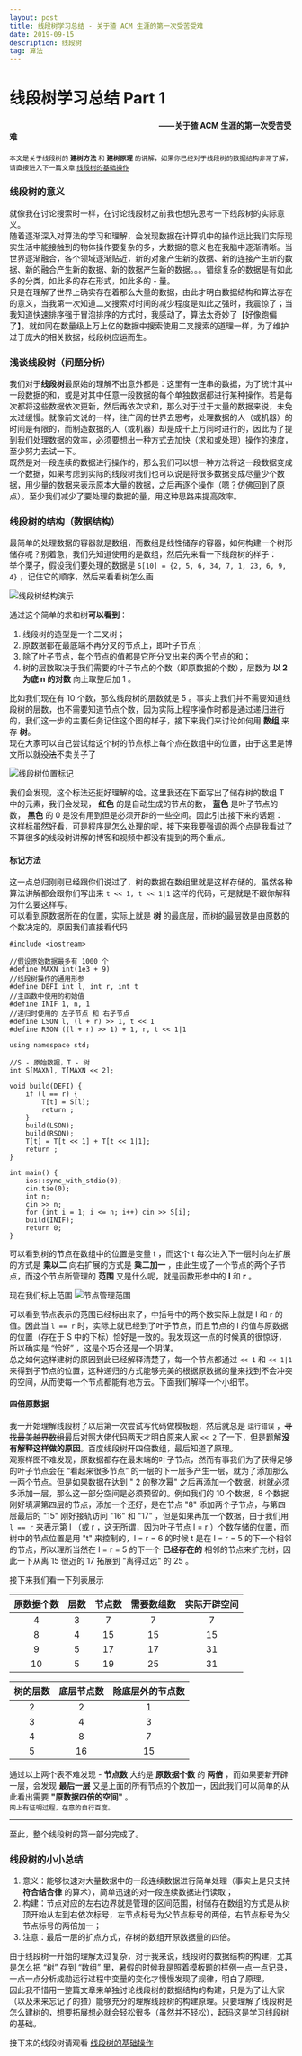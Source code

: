 ```yaml
---
layout: post
title: 线段树学习总结 - 关于猹 ACM 生涯的第一次受苦受难
date: 2019-09-15
description: 线段树
tag: 算法
---
```


# 线段树学习总结 Part 1
#### &emsp;&emsp;&emsp;&emsp;&emsp;&emsp;&emsp;&emsp;&emsp;&emsp;&emsp;&emsp;&emsp;&emsp;&emsp;&emsp;&emsp;&emsp;&emsp;——关于猹 ACM 生涯的第一次受苦受难

<sub>本文是关于线段树的 **建树方法** 和 **建树原理** 的讲解，如果你已经对于线段树的数据结构非常了解，请直接进入下一篇文章 [线段树的基础操作]()

### 线段树的意义
就像我在讨论搜索时一样，在讨论线段树之前我也想先思考一下线段树的实际意义。<br>
随着逐渐深入对算法的学习和理解，会发现数据在计算机中的操作远比我们实际现实生活中能接触到的物体操作要复杂的多，大数据的意义也在我脑中逐渐清晰。当世界逐渐融合，各个领域逐渐贴近，新的对象产生新的数据、新的连接产生新的数据、新的融合产生新的数据、新的数据产生新的数据。。。错综复杂的数据是有如此多的分类，如此多的存在形式，如此多的 - 量。<br>
只是在理解了世界上确实存在着那么大量的数据，由此才明白数据结构和算法存在的意义，当我第一次知道二叉搜索对时间的减少程度是如此之强时，我震惊了；当我知道快速排序强于冒泡排序的方式时，我感动了，算法太奇妙了【好像跑偏了】。就如同在数量级上万上亿的数据中搜索使用二叉搜索的道理一样，为了维护过于庞大的相关数据，线段树应运而生。

### 浅谈线段树（问题分析）
我们对于**线段树**最原始的理解不出意外都是：这里有一连串的数据，为了统计其中一段数据的和，或是对其中任意一段数据的每个单独数据都进行某种操作。若是每次都将这些数据依次更新，然后再依次求和，那么对于过于大量的数据来说，未免太过缓慢。就像前文说的一样，往广阔的世界去思考，处理数据的人（或机器）的时间是有限的，而制造数据的人（或机器）却是成千上万同时进行的，因此为了提到我们处理数据的效率，必须要想出一种方式去加快（求和或处理）操作的速度，至少努力去试一下。<br>
既然是对一段连续的数据进行操作的，那么我们可以想一种方法将这一段数据变成一个数据，如果考虑到实际的线段树我们也可以说是将很多数据变成尽量少个数据，用少量的数据来表示原本大量的数据，之后再逐个操作（嗯？仿佛回到了原点）。至少我们减少了要处理的数据的量，用这种思路来提高效率。

### 线段树的结构（数据结构）
最简单的处理数据的容器就是数组，而数组是线性储存的容器，如何构建一个树形储存呢？别着急，我们先知道使用的是数组，然后先来看一下线段树的样子：<br>
举个栗子，假设我们要处理的数据是 `S[10] = {2, 5, 6, 34, 7, 1, 23, 6, 9, 4}` ，记住它的顺序，然后来看看树怎么画

![线段树结构演示](/images/20190915/st1.png)

通过这个简单的求和树**可以看到**：
1. 线段树的造型是一个二叉树；
2. 原数据都在最底端不再分叉的节点上，即叶子节点；
3. 除了叶子节点，每个节点的值都是它所分叉出来的两个节点的和；
4. 树的层数取决于我们需要的叶子节点的个数（即原数据的个数），层数为 __以 2 为底 n 的对数__ 向上取整后加 1 。

比如我们现在有 10 个数，那么线段树的层数就是 5 。事实上我们并不需要知道线段树的层数，也不需要知道节点个数，因为实际上程序操作时都是通过递归进行的，我们这一步的主要任务记住这个图的样子，接下来我们来讨论如何用 **数组** 来存 **树**。<br>
现在大家可以自己尝试给这个树的节点标上每个点在数组中的位置，由于这里是博文所以就~~没法~~不卖关子了

![线段树位置标记](/images/20190915/st2.png)

我们会发现，这个标法还挺好理解的哈。这里我还在下面写出了储存树的数组 T 中的元素，我们会发现， **红色** 的是自动生成的节点的数， **蓝色** 是叶子节点的数， **黑色** 的 0 是没有用到但是必须开辟的一些空间。因此引出接下来的话题：<br>
这样标虽然好看，可是程序是怎么处理的呢，接下来我要强调的两个点是我看过了不算很多的线段树讲解的博客和视频中都没有提到的两个重点。

#### 标记方法
这一点总归刚刚已经跟你们说过了，树的数据在数组里就是这样存储的，虽然各种算法讲解都会跟你们写出来 `t << 1, t << 1|1` 这样的代码，可是就是不跟你解释为什么要这样写。<br>
可以看到原数据所在的位置，实际上就是 **树** 的最底层，而树的最层数是由原数的个数决定的，原因我们直接看代码
```
#include <iostream>

//假设原始数据最多有 1000 个
#define MAXN int(1e3 + 9)
//线段树操作的通用形参
#define DEFI int l, int r, int t
//主函数中使用的初始值
#define INIF 1, n, 1
//递归时使用的 左子节点 和 右子节点
#define LSON l, (l + r) >> 1, t << 1
#define RSON ((l + r) >> 1) + 1, r, t << 1|1

using namespace std;

//S - 原始数据，T - 树
int S[MAXN], T[MAXN << 2];

void build(DEFI) {
	if (l == r) {
		T[t] = S[l];
		return ;
	}
	build(LSON);
	build(RSON);
	T[t] = T[t << 1] + T[t << 1|1];
	return ;
}

int main() {
	ios::sync_with_stdio(0);
	cin.tie(0);
	int n;
	cin >> n;
	for (int i = 1; i <= n; i++) cin >> S[i];
	build(INIF);
	return 0;
}
```
可以看到树的节点在数组中的位置是变量 t ，而这个 t 每次进入下一层时向左扩展的方式是 **乘以二** 向右扩展的方式是 **乘二加一** ，由此生成了一个节点的两个子节点，而这个节点所管理的 **范围** 又是什么呢，就是函数形参中的 **l** 和 **r** 。

现在我们标上范围
![节点管理范围](/images/20190915/st3.png)

可以看到节点表示的范围已经标出来了，中括号中的两个数实际上就是 l 和 r 的值。因此当 `l == r` 时，实际上就已经到了叶子节点，而且节点的 l 的值与原数据的位置（存在于 S 中的下标）恰好是一致的。我发现这一点的时候真的很惊讶，所以确实是 “恰好” ，这是个巧合还是一个阴谋。<br>
总之如何这样建树的原因到此已经解释清楚了，每一个节点都通过 `<< 1` 和 `<< 1|1` 来得到子节点的位置，这种递归的方式能够完美的根据原数据的量来找到不会冲突的空间，从而使每一个节点都能有地方去。下面我们解释一个小细节。

#### 四倍原数据
我一开始理解线段树了以后第一次尝试写代码做模板题，然后就总是 `运行错误` ，~~寻找最美越界数组~~最后对照大佬代码两天才明白原来人家 `<< 2` 了一下，但是题解**没有解释这样做的原因**。百度线段树开四倍数组，最后知道了原理。<br>
观察样图不难发现，原数据都存在最末端的叶子节点，然而有事我们为了获得足够的叶子节点会在 “看起来很多节点” 的一层的下一层多产生一层，就为了添加那么一两个节点。但是如果数据在达到 " 2 的整次幂" 之后再添加一个数据，树就必须多添加一层，那么这一部分空间是必须预留的。例如我们的 10 个数据，8 个数据刚好填满第四层的节点，添加一个还好，是在节点 "8" 添加两个子节点，与第四层最后的 "15" 刚好接轨访问 "16" 和 "17" ，但是如果再加一个数据，由于我们用 `l == r` 来表示第 l （或 r ，这无所谓，因为叶子节点 l = r ）个数存储的位置，而树中的节点位置是用 "t" 来控制的，l = r = 6 的时候 t 是在 l = r = 5 的下一个相邻的节点，所以理所当然在 l = r = 5 的下一个 **已经存在的** 相邻的节点来扩充树，因此一下从离 15 很近的 17 拓展到 "离得过远" 的 25 。

接下来我们看一下列表展示

|原数据个数|层数|节点数|需要数组数|实际开辟空间|
|:---:|:---:|:---:|:---:|:---:|
|4|3|7|7|7|
|8|4|15|15|15|
|9|5|17|17|31|
|10|5|19|25|31|

|树的层数|底层节点数|除底层外的节点数|
|:---:|:---:|:---:|
|2|2|1|
|3|4|3|
|4|8|7|
|5|16|15|

通过以上两个表不难发现 - **节点数** 大约是 **原数据个数** 的 **两倍** ，而如果要新开辟一层，会发现 **最后一层** 又是上面的所有节点的个数加一，因此我们可以简单的从此看出需要 **"原数据四倍的空间"** 。<br>
<sub>网上有证明过程，在意的自行百度。

***

至此，整个线段树的第一部分完成了。

### 线段树的小小总结
1. 意义：能够快速对大量数据中的一段连续数据进行简单处理（事实上是只支持 **符合结合律** 的算术），简单迅速的对一段连续数据进行读取；
2. 构建：节点对应的左右边界就是管理的区间范围，树储存在数组的方式是从树顶开始从左到右依次标号，左节点标号为父节点标号的两倍，右节点标号为父节点标号的两倍加一；
3. 注意：最后一层的扩点方式，存树的数组开原数据量的四倍。

由于线段树一开始的理解太过复杂，对于我来说，线段树的数据结构的构建，尤其是怎么把 “树” 存到 “数组” 里，暑假的时候我是照着模板题的样例一点一点记录，一点一点分析成勋运行过程中变量的变化才慢慢发现了规律，明白了原理。<br>
因此我不惜用一整篇文章来单独讨论线段树的数据结构的构建，只是为了让大家（以及未来忘记了的猹）能够充分的理解线段树的构建原理。只要理解了线段树是怎么建树的，想要拓展想必就会轻松很多（虽然并不轻松），起码这是学习线段树的基础。

接下来的线段树请观看 [线段树的基础操作]()
